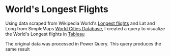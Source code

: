 # World's Longest Flights

Using data scraped from Wikipedia World's [Longest flights](https://en.wikipedia.org/wiki/Longest_flights) and Lat and Long from SimpleMaps [World Cities Database](https://simplemaps.com/data/world-cities),
I created a query to visualize the World's Longest flights in [Tableau](https://public.tableau.com/profile/jorge.supelano#!/vizhome/WorldsLongestFlights_16081464747450/Theworldslongestflights)

The original data was processed in Power Query. This query produces the same result
